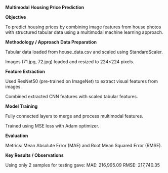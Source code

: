 **Multimodal Housing Price Prediction**

**Objective**

To predict housing prices by combining image features from house photos with structured tabular data using a multimodal machine learning approach.

**Methodology / Approach**
**Data Preparation**

Tabular data loaded from house_data.csv and scaled using StandardScaler.

Images (71.jpg, 72.jpg) loaded and resized to 224×224 pixels.

**Feature Extraction**

Used ResNet50 (pre-trained on ImageNet) to extract visual features from images.

Combined extracted CNN features with scaled tabular features.

**Model Training**

Fully connected layers to merge and process multimodal features.

Trained using MSE loss with Adam optimizer.

**Evaluation**

Metrics: Mean Absolute Error (MAE) and Root Mean Squared Error (RMSE).

**Key Results / Observations**

Using only 2 samples for testing gave:
MAE: 216,995.09
RMSE: 217,740.35


